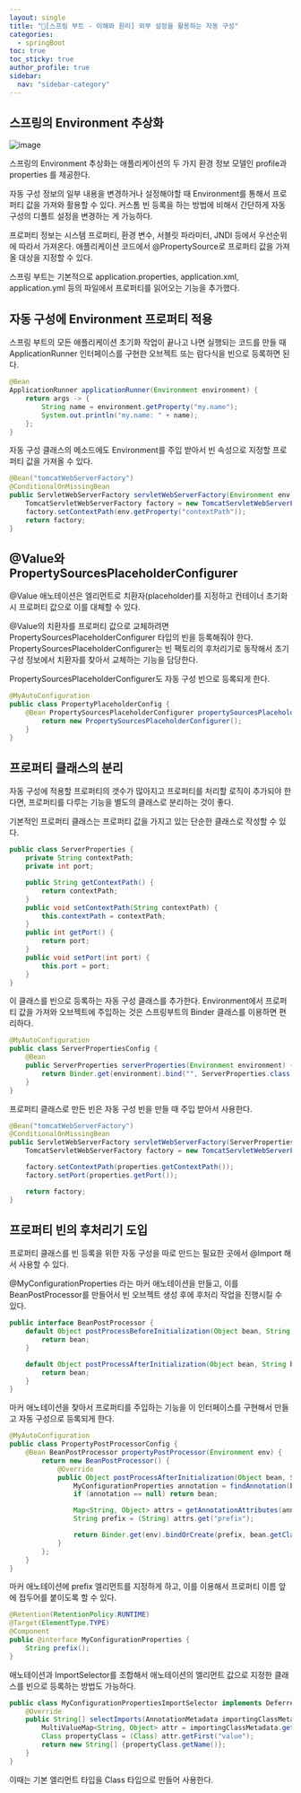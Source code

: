 ```yaml
---
layout: single
title: "🧾[스프링 부트 - 이해와 원리] 외부 설정을 활용하는 자동 구성"
categories:
  - springBoot
toc: true
toc_sticky: true
author_profile: true
sidebar:
  nav: "sidebar-category"
---
```


## 스프링의 Environment 추상화

![image](https://github.com/user-attachments/assets/5b385a7f-2d4f-45c9-8e40-de1fe0f62bcc)

스프링의 Environment 추상화는 애플리케이션의 두 가지 환경 정보 모델인 profile과 properties 를 제공한다.

자동 구성 정보의 일부 내용을 변경하거나 설정해야할 때 Environment를 통해서 프로퍼티 값을 가져와 활용할 수 있다. 커스톰 빈 등록을 하는 방법에 비해서 간단하게 자동 구성의 디폴트 설정을 변경하는 게 가능하다.

프로퍼티 정보는 시스템 프로퍼티, 환경 변수, 서블릿 파라미터, JNDI 등에서 우선순위에 따라서 가져온다. 애플리케이션 코드에서 @PropertySource로 프로퍼티 값을 가져올 대상을 지정할 수 있다.

스프링 부트는 기본적으로 application.properties, application.xml, application.yml 등의 파일에서 프로퍼티를 읽어오는 기능을 추가했다.

## 자동 구성에 Environment 프로퍼티 적용

스프링 부트의 모든 애플리케이션 초기화 작업이 끝나고 나면 실행되는 코드를 만들 때 ApplicationRunner 인터페이스를 구현한 오브젝트 또는 람다식을 빈으로 등록하면 된다.

```java
@Bean
ApplicationRunner applicationRunner(Environment environment) {
    return args -> {
        String name = environment.getProperty("my.name");
        System.out.println("my.name: " + name);
    };
}
```

자동 구성 클래스의 메소드에도 Environment를 주입 받아서 빈 속성으로 지정할 프로퍼티 값을 가져올 수 있다.

```java
@Bean("tomcatWebServerFactory")
@ConditionalOnMissingBean
public ServletWebServerFactory servletWebServerFactory(Environment env) {
    TomcatServletWebServerFactory factory = new TomcatServletWebServerFactory();
    factory.setContextPath(env.getProperty("contextPath"));
    return factory;
}
```

## @Value와 PropertySourcesPlaceholderConfigurer

@Value 애노테이션은 엘리먼트로 치환자(placeholder)를 지정하고 컨테이너 초기화시 프로퍼티 값으로 이를 대체할 수 있다.

@Value의 치환자를 프로퍼티 값으로 교체하려면 PropertySourcesPlaceholderConfigurer 타입의 빈을 등록해줘야 한다.
PropertySourcesPlaceholderConfigurer는 빈 팩토리의 후처리기로 동작해서 초기 구성 정보에서 치환자를 찾아서 교체하는 기능을 담당한다.

PropertySourcesPlaceholderConfigurer도 자동 구성 빈으로 등록되게 한다.

```java
@MyAutoConfiguration
public class PropertyPlaceholderConfig {
    @Bean PropertySourcesPlaceholderConfigurer propertySourcesPlaceholderConfigurer() {
        return new PropertySourcesPlaceholderConfigurer();
    }
}
```

## 프로퍼티 클래스의 분리

자동 구성에 적용할 프로퍼티의 갯수가 많아지고 프로퍼티를 처리할 로직이 추가되야 한다면, 프로퍼티를 다루는 기능을 별도의 클래스로 분리하는 것이 좋다.

기본적인 프로퍼티 클래스는 프로퍼티 값을 가지고 있는 단순한 클래스로 작성할 수 있다.

```java
public class ServerProperties {
    private String contextPath;
    private int port;

    public String getContextPath() {
        return contextPath;
    }
    public void setContextPath(String contextPath) {
        this.contextPath = contextPath;
    }
    public int getPort() {
        return port;
    }
    public void setPort(int port) {
        this.port = port;
    }
}
```

이 클래스를 빈으로 등록하는 자동 구성 클래스를 추가한다. Environment에서 프로퍼티 값을 가져와 오브젝트에 주입하는 것은 스프링부트의 Binder 클래스를 이용하면 편리하다.

```java
@MyAutoConfiguration
public class ServerPropertiesConfig {
    @Bean
    public ServerProperties serverProperties(Environment environment) {
        return Binder.get(environment).bind("", ServerProperties.class).get();
    }
}
```

프로퍼티 클래스로 만든 빈은 자동 구성 빈을 만들 때 주입 받아서 사용한다.

```java
@Bean("tomcatWebServerFactory")
@ConditionalOnMissingBean
public ServletWebServerFactory servletWebServerFactory(ServerProperties properties) {
    TomcatServletWebServerFactory factory = new TomcatServletWebServerFactory();

    factory.setContextPath(properties.getContextPath());
    factory.setPort(properties.getPort());

    return factory;
}
```

## 프로퍼티 빈의 후처리기 도입

프로퍼티 클래스를 빈 등록을 위한 자동 구성을 따로 만드는 필요한 곳에서 @Import 해서 사용할 수 있다.

@MyConfigurationProperties 라는 마커 애노테이션을 만들고, 이를 BeanPostProcessor를 만들어서 빈 오브젝트 생성 후에 후처리 작업을 진행시킬 수 있다.

```java
public interface BeanPostProcessor {
    default Object postProcessBeforeInitialization(Object bean, String beanName) throws BeansException {
        return bean;
    }

    default Object postProcessAfterInitialization(Object bean, String beanName) throws BeansException {
        return bean;
    }
}
```

마커 애노테이션을 찾아서 프로퍼티를 주입하는 기능을 이 인터페이스를 구현해서 만들고 자동 구성으로 등록되게 한다.

```java
@MyAutoConfiguration
public class PropertyPostProcessorConfig {
    @Bean BeanPostProcessor propertyPostProcessor(Environment env) {
        return new BeanPostProcessor() {
            @Override
            public Object postProcessAfterInitialization(Object bean, String beanName) throws BeansException {
                MyConfigurationProperties annotation = findAnnotation(bean.getClass(), MyConfigurationProperties.class);
                if (annotation == null) return bean;

                Map<String, Object> attrs = getAnnotationAttributes(annotation);
                String prefix = (String) attrs.get("prefix");

                return Binder.get(env).bindOrCreate(prefix, bean.getClass());
            }
        };
    }
}
```

마커 애노테이션에 prefix 엘리먼트를 지정하게 하고, 이를 이용해서 프로퍼티 이름 앞에 접두어를 붙이도록 할 수 있다.

```java
@Retention(RetentionPolicy.RUNTIME)
@Target(ElementType.TYPE)
@Component
public @interface MyConfigurationProperties {
    String prefix();
}
```

애노테이션과 ImportSelector를 조합해서 애노테이션의 엘리먼트 값으로 지정한 클래스를 빈으로 등록하는 방법도 가능하다.

```java
public class MyConfigurationPropertiesImportSelector implements DeferredImportSelector {
    @Override
    public String[] selectImports(AnnotationMetadata importingClassMetadata) {
        MultiValueMap<String, Object> attr = importingClassMetadata.getAllAnnotationAttributes(EnableMyConfigurationProperties.class.getName());
        Class propertyClass = (Class) attr.getFirst("value");
        return new String[] {propertyClass.getName()};
    }
}
```

이때는 기본 엘리먼트 타입을 Class 타입으로 만들어 사용한다.
